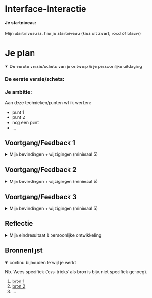 # Interface-Interactie

#### Je startniveau:

Mijn startniveau is: hier je startniveau (kies uit zwart, rood óf blauw)

# Je plan

<details open>
  <summary>De eerste versie/schets van je ontwerp & je persoonlijke uitdaging</summary>

### De eerste versie/schets:

### Je ambitie:

Aan deze technieken/punten wil ik werken:

- punt 1
- punt 2
- nog een punt
- ...

</details>

## Voortgang/Feedback 1

<details>
  <summary>Mijn bevindingen + wijzigingen (minimaal 5)</summary>

### Bevinding 1:

Omschrijving van wat er nog niet orde was (tekst en afbeeding(en)).

#### oplossing:

Beschrijving hoe je het hebt hebt opgelost of als het niet gelukt is hoe je het zou oplossen (tekst en afbeeding(en)).

### Bevinding 2:

Omschrijving van wat er nog niet orde was (tekst en afbeeding(en)).

#### oplossing:

Beschrijving hoe je het hebt hebt opgelost of als het niet gelukt is hoe je het zou oplossen (tekst en afbeeding(en)).

### Bevinding 3:

...

</details>

## Voortgang/Feedback 2

<details>
  <summary>Mijn bevindingen + wijzigingen (minimaal 5)</summary>
  
  ### Bevinding 1:
  Omschrijving van wat er nog niet orde was (tekst en afbeeding(en)).

#### oplossing:

Beschrijving hoe je het hebt hebt opgelost of als het niet gelukt is hoe je het zou oplossen (tekst en afbeeding(en)).

### Bevinding 2:

Omschrijving van wat er nog niet orde was (tekst en afbeeding(en)).

#### oplossing:

Beschrijving hoe je het hebt hebt opgelost of als het niet gelukt is hoe je het zou oplossen (tekst en afbeeding(en)).

### Bevinding 3:

...

</details>

## Voortgang/Feedback 3

<details>
  <summary>Mijn bevindingen + wijzigingen (minimaal 5)</summary>
  
  ### Bevinding 1:
  Omschrijving van wat er nog niet orde was (tekst en afbeeding(en)).

#### oplossing:

Beschrijving hoe je het hebt hebt opgelost of als het niet gelukt is hoe je het zou oplossen (tekst en afbeeding(en)).

### Bevinding 2:

Omschrijving van wat er nog niet orde was (tekst en afbeeding(en)).

#### oplossing:

Beschrijving hoe je het hebt hebt opgelost of als het niet gelukt is hoe je het zou oplossen (tekst en afbeeding(en)).

### Bevinding 3:

...

</details>

## Reflectie

<details>
  <summary>Mijn eindresultaat & persoonlijke ontwikkeling</summary>

### Je uitkomst - karakteristiek screenshot(s):

### Dit ging goed/Heb ik geleerd:

Korte omschrijving met plaatje(s)

### Dit was lastig/Is niet gelukt:

Korte omschrijving met plaatje(s)

</details>

## Bronnenlijst

<details open>
<summary>continu bijhouden terwijl je werkt</summary>

Nb. Wees specifiek ('css-tricks' als bron is bijv. niet specifiek genoeg).

1. [bron 1](https://stackoverflow.com/a/44213036)
2. [bron 2](https://play.pokemonshowdown.com/audio/cries)
3. ...

</details>
